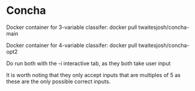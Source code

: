 # Concha

Docker container for 3-variable classifer: docker pull twaitesjosh/concha-main

Docker container for 4-variable classifer: docker pull twaitesjosh/concha-opt2

Do run both with the -i interactive tab, as they both take user input

It is worth noting that they only accept inputs that are multiples of 5 as these are the only possible correct inputs.
